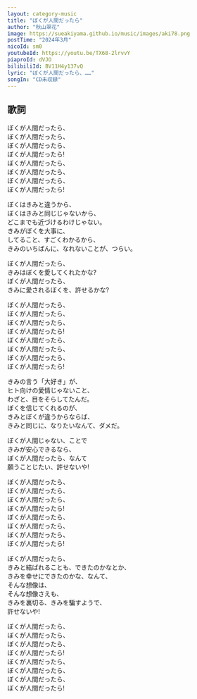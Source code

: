 ```yaml
---
layout: category-music
title: "ぼくが人間だったら"
author: "秋山翠花"
image: https://sueakiyama.github.io/music/images/aki78.png
postTime: "2024年3月"
nicoId: sm0
youtubeId: https://youtu.be/TX68-2lrvvY
piaproId: dVJO
bilibiliId: BV11H4y137vQ
lyric: "ぼくが人間だったら、……"
songIn: "CD未収録"
---
```


## 歌詞

ぼくが人間だったら、  
ぼくが人間だったら、  
ぼくが人間だったら、  
ぼくが人間だったら!  
ぼくが人間だったら、  
ぼくが人間だったら、  
ぼくが人間だったら、  
ぼくが人間だったら!

ぼくはきみと違うから、  
ぼくはきみと同じじゃないから、  
どこまでも近づけるわけじゃない。  
きみがぼくを大事に、  
してること、すごくわかるから、  
きみのいちばんに、なれないことが、つらい。

ぼくが人間だったら、  
きみはぼくを愛してくれたかな?  
ぼくが人間だったら、  
きみに愛されるぼくを、許せるかな?

ぼくが人間だったら、  
ぼくが人間だったら、  
ぼくが人間だったら、  
ぼくが人間だったら!  
ぼくが人間だったら、  
ぼくが人間だったら、  
ぼくが人間だったら、  
ぼくが人間だったら!

きみの言う「大好き」が、  
ヒト向けの愛情じゃないこと、  
わざと、目をそらしてたんだ。  
ぼくを信じてくれるのが、  
きみとぼくが違うからならば、  
きみと同じに、なりたいなんて、ダメだ。

ぼくが人間じゃない、ことで  
きみが安心できるなら、  
ぼくが人間だったら、なんて  
願うことじたい、許せないや!

ぼくが人間だったら、  
ぼくが人間だったら、  
ぼくが人間だったら、  
ぼくが人間だったら!  
ぼくが人間だったら、  
ぼくが人間だったら、  
ぼくが人間だったら、  
ぼくが人間だったら!

ぼくが人間だったら、  
きみと結ばれることも、できたのかなとか、  
きみを幸せにできたのかな、なんて、  
そんな想像は、  
そんな想像さえも、  
きみを裏切る、きみを騙すようで、  
許せないや!

ぼくが人間だったら、  
ぼくが人間だったら、  
ぼくが人間だったら、  
ぼくが人間だったら!  
ぼくが人間だったら、  
ぼくが人間だったら、  
ぼくが人間だったら、  
ぼくが人間だったら!
